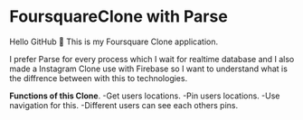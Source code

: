 # FoursquareClone with Parse

Hello GitHub 👋
This is my Foursquare Clone application.

I prefer Parse for every process which I wait for realtime database and I also made a Instagram Clone use with Firebase so I want to understand what is the diffrence between with this to technologies.

__Functions of this Clone__.
-Get users locations. 
-Pin users locations. 
-Use navigation for this. 
-Different users can see each others pins. 
